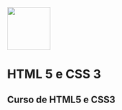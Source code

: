 <img src="https://upload.wikimedia.org/wikipedia/commons/thumb/6/61/HTML5_logo_and_wordmark.svg/120px-HTML5_logo_and_wordmark.svg.png" width=100 height=100>

# HTML 5 e CSS 3

## Curso de HTML5 e CSS3
